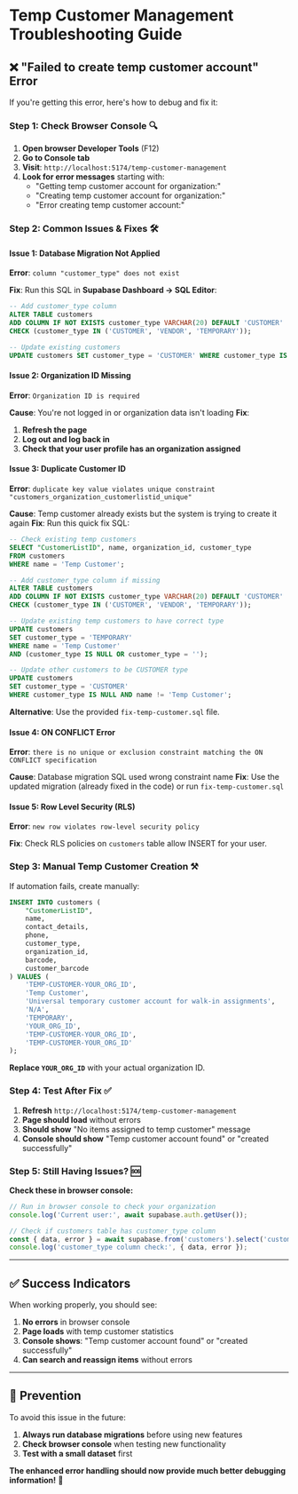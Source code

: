 # Temp Customer Management Troubleshooting Guide

## ❌ **"Failed to create temp customer account" Error**

If you're getting this error, here's how to debug and fix it:

### **Step 1: Check Browser Console** 🔍
1. **Open browser Developer Tools** (F12)
2. **Go to Console tab**  
3. **Visit**: `http://localhost:5174/temp-customer-management`
4. **Look for error messages** starting with:
   - "Getting temp customer account for organization:"
   - "Creating temp customer account for organization:" 
   - "Error creating temp customer account:"

### **Step 2: Common Issues & Fixes** 🛠️

#### **Issue 1: Database Migration Not Applied**
**Error**: `column "customer_type" does not exist`

**Fix**: Run this SQL in **Supabase Dashboard → SQL Editor**:
```sql
-- Add customer_type column
ALTER TABLE customers 
ADD COLUMN IF NOT EXISTS customer_type VARCHAR(20) DEFAULT 'CUSTOMER' 
CHECK (customer_type IN ('CUSTOMER', 'VENDOR', 'TEMPORARY'));

-- Update existing customers
UPDATE customers SET customer_type = 'CUSTOMER' WHERE customer_type IS NULL;
```

#### **Issue 2: Organization ID Missing**
**Error**: `Organization ID is required`

**Cause**: You're not logged in or organization data isn't loading
**Fix**:
1. **Refresh the page**
2. **Log out and log back in**  
3. **Check that your user profile has an organization assigned**

#### **Issue 3: Duplicate Customer ID**
**Error**: `duplicate key value violates unique constraint "customers_organization_customerlistid_unique"`

**Cause**: Temp customer already exists but the system is trying to create it again
**Fix**: Run this quick fix SQL:

```sql
-- Check existing temp customers
SELECT "CustomerListID", name, organization_id, customer_type
FROM customers 
WHERE name = 'Temp Customer';

-- Add customer_type column if missing
ALTER TABLE customers 
ADD COLUMN IF NOT EXISTS customer_type VARCHAR(20) DEFAULT 'CUSTOMER' 
CHECK (customer_type IN ('CUSTOMER', 'VENDOR', 'TEMPORARY'));

-- Update existing temp customers to have correct type
UPDATE customers 
SET customer_type = 'TEMPORARY'
WHERE name = 'Temp Customer' 
AND (customer_type IS NULL OR customer_type = '');

-- Update other customers to be CUSTOMER type
UPDATE customers 
SET customer_type = 'CUSTOMER' 
WHERE customer_type IS NULL AND name != 'Temp Customer';
```

**Alternative**: Use the provided `fix-temp-customer.sql` file.

#### **Issue 4: ON CONFLICT Error** 
**Error**: `there is no unique or exclusion constraint matching the ON CONFLICT specification`

**Cause**: Database migration SQL used wrong constraint name
**Fix**: Use the updated migration (already fixed in the code) or run `fix-temp-customer.sql`

#### **Issue 5: Row Level Security (RLS)**
**Error**: `new row violates row-level security policy`

**Fix**: Check RLS policies on `customers` table allow INSERT for your user.

### **Step 3: Manual Temp Customer Creation** ⚒️

If automation fails, create manually:

```sql
INSERT INTO customers (
    "CustomerListID",
    name,
    contact_details,
    phone,
    customer_type,
    organization_id,
    barcode,
    customer_barcode
) VALUES (
    'TEMP-CUSTOMER-YOUR_ORG_ID',
    'Temp Customer',
    'Universal temporary customer account for walk-in assignments',
    'N/A',
    'TEMPORARY',
    'YOUR_ORG_ID',
    'TEMP-CUSTOMER-YOUR_ORG_ID',
    'TEMP-CUSTOMER-YOUR_ORG_ID'
);
```

**Replace `YOUR_ORG_ID`** with your actual organization ID.

### **Step 4: Test After Fix** ✅

1. **Refresh** `http://localhost:5174/temp-customer-management`
2. **Page should load** without errors
3. **Should show** "No items assigned to temp customer" message
4. **Console should show** "Temp customer account found" or "created successfully"

### **Step 5: Still Having Issues?** 🆘

**Check these in browser console:**
```javascript
// Run in browser console to check your organization
console.log('Current user:', await supabase.auth.getUser());

// Check if customers table has customer_type column
const { data, error } = await supabase.from('customers').select('customer_type').limit(1);
console.log('customer_type column check:', { data, error });
```

---

## ✅ **Success Indicators**

When working properly, you should see:

1. **No errors** in browser console
2. **Page loads** with temp customer statistics  
3. **Console shows**: "Temp customer account found" or "created successfully"
4. **Can search and reassign items** without errors

---

## 🔧 **Prevention**

To avoid this issue in the future:

1. **Always run database migrations** before using new features
2. **Check browser console** when testing new functionality  
3. **Test with a small dataset** first

**The enhanced error handling should now provide much better debugging information!** 🚀